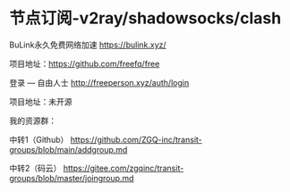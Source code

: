 # 节点订阅-v2ray/shadowsocks/clash

BuLink永久免费网络加速
https://bulink.xyz/

项目地址：https://github.com/freefq/free


登录 — 自由人士
http://freeperson.xyz/auth/login

项目地址：未开源

我的资源群：

中转1（Github）
https://github.com/ZGQ-inc/transit-groups/blob/main/addgroup.md

中转2（码云）
https://gitee.com/zgqinc/transit-groups/blob/master/joingroup.md
